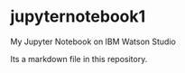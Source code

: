 # jupyternotebook1
My Jupyter Notebook on IBM Watson Studio

Its a markdown file in this repository.
